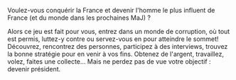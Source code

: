 Voulez-vous conquérir la France et devenir l'homme le plus influent de France (et du monde dans les prochaines MaJ) ?

Alors ce jeu est fait pour vous,
entrez dans un monde de corruption, où tout est permis, luttez-y contre ou servez-vous en pour atteindre le sommet!
Découvrez, rencontrez des personnes, participez à des interviews, trouvez la bonne stratégie pour en venir à vos fins.
Obtenez de l'argent, travaillez, volez, faites une collecte...
Mais ne perdez pas de vue votre objectif : devenir président.
